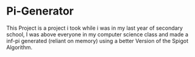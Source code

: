 # Pi-Generator
This Project is a project i took while i was in my last year of secondary school, I was above everyone in my computer science class and made a inf-pi generated (reliant on memory) using a better Version of the Spigot Algorithm.
